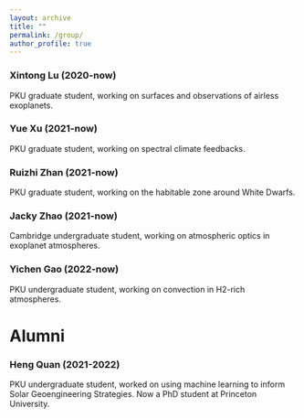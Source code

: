 ```yaml
---
layout: archive
title: ""
permalink: /group/
author_profile: true
---
```



### Xintong Lu (2020-now)

PKU graduate student, working on surfaces and observations of airless
exoplanets.


### Yue Xu (2021-now)

PKU graduate student, working on spectral climate feedbacks.


### Ruizhi Zhan (2021-now)

PKU graduate student, working on the habitable zone around White Dwarfs.


### Jacky Zhao (2021-now)

Cambridge undergraduate student, working on atmospheric optics in
exoplanet atmospheres.


### Yichen Gao (2022-now)

PKU undergraduate student, working on convection in H2-rich atmospheres.


# Alumni

### Heng Quan (2021-2022)

PKU undergraduate student, worked on using machine
learning to inform Solar Geoengineering Strategies. Now a PhD
student at Princeton University.
